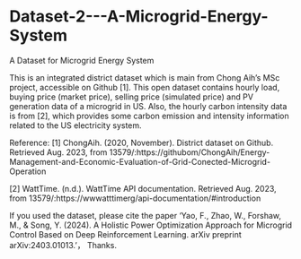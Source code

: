 # Dataset-2---A-Microgrid-Energy-System
A Dataset for Microgrid Energy System

This is an integrated district dataset which is main from Chong Aih’s MSc project, accessible on Github [1]. This open dataset contains hourly load, buying price (market price), selling price (simulated price) and PV generation data of a microgrid in US. Also, the hourly carbon intensity data is from [2], which provides some carbon emission and intensity information related to the US electricity system. 

Reference: [1] ChongAih. (2020, November). District dataset on Github. Retrieved Aug. 2023, from 13579/:https://githubom/ChongAih/Energy-Management-and-Economic-Evaluation-of-Grid-Conected-Microgrid-Operation

[2] WattTime. (n.d.). WattTime API documentation. Retrieved Aug. 2023, from 13579/:https://wwwatttimerg/api-documentation/#introduction

If you used the dataset, please cite the paper ‘Yao, F., Zhao, W., Forshaw, M., & Song, Y. (2024). A Holistic Power Optimization Approach for Microgrid Control Based on Deep Reinforcement Learning. arXiv preprint arXiv:2403.01013.’， Thanks.
